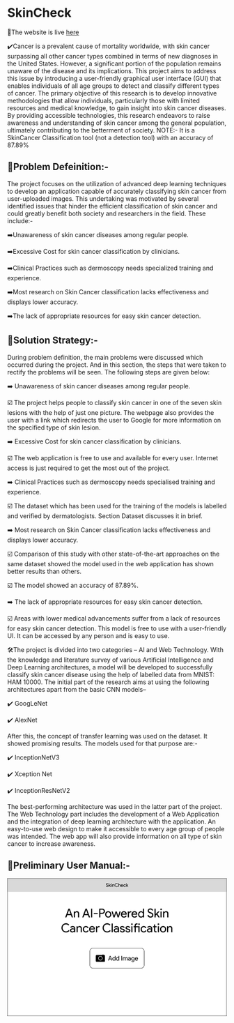 # SkinCheck

🔗The website is live [here](https://skincheck.onrender.com/)

✔️Cancer is a prevalent cause of mortality worldwide, with skin cancer surpassing all other cancer types combined in terms of new diagnoses in the United States. 
However, a significant portion of the population remains unaware of the disease and its implications. This project aims to address this issue by introducing a 
user-friendly graphical user interface (GUI) that enables individuals of all age groups to detect and classify different types of cancer. The primary objective 
of this research is to develop innovative methodologies that allow individuals, particularly those with limited resources and medical knowledge, to gain insight 
into skin cancer diseases. By providing accessible technologies, this research endeavors to raise awareness and understanding of skin cancer among the general
population, ultimately contributing to the betterment of society.
NOTE:- It is a SkinCancer Classification tool (not a detection tool) with an accuracy of 87.89%

## 🔸Problem Defeinition:-
The project focuses on the utilization of advanced deep learning techniques to develop an application capable of accurately classifying 
skin cancer from user-uploaded images. This undertaking was motivated by several identified issues that hinder the efficient classification
of skin cancer and could greatly benefit both society and researchers in the field. These include:- 

➡️Unawareness of skin cancer diseases among regular people. 

➡️Excessive Cost for skin cancer classification by clinicians. 

➡️Clinical Practices such as dermoscopy needs specialized training and experience. 

➡️Most research on Skin Cancer classification lacks effectiveness and displays lower accuracy. 

➡️The lack of appropriate resources for easy skin cancer detection. 


## 🔸Solution Strategy:-
During problem definition, the main problems were discussed which occurred during the project. And in this section, the steps that were 
taken to rectify the problems will be seen. The following steps are given below: 

➡️ Unawareness of skin cancer diseases among regular people. 

   ☑️ The project helps people to classify skin cancer in one of the seven skin 
lesions with the help of just one picture. The webpage also provides the 
user with a link which redirects the user to Google for more information 
on the specified type of skin lesion. 

➡️ Excessive Cost for skin cancer classification by clinicians. 

   ☑️ The web application is free to use and available for every user. Internet 
access is just required to get the most out of the project. 

➡️ Clinical Practices such as dermoscopy needs specialised training and experience. 

   ☑️ The dataset which has been used for the training of the models is labelled 
and verified by dermatologists. Section Dataset discusses it in brief. 

➡️ Most research on Skin Cancer classification lacks effectiveness and displays 
lower accuracy. 

   ☑️ Comparison of this study with other state-of-the-art approaches on the 
same dataset showed the model used in the web application has shown 
better results than others. 

   ☑️ The model showed an accuracy of 87.89%. 

➡️ The lack of appropriate resources for easy skin cancer detection. 

   ☑️ Areas with lower medical advancements suffer from a lack of resources 
for easy skin cancer detection. This model is free to use with a user-friendly UI. It can be accessed by any person and is easy to use. 

🛠️The project is divided into two categories – AI and Web Technology. With the 
knowledge and literature survey of various Artificial Intelligence and Deep Learning 
architectures, a model will be developed to successfully classify skin cancer disease 
using the help of labelled data from MNIST: HAM 10000. The initial part of the 
research aims at using the following architectures apart from the basic CNN models– 

✔️ GoogLeNet 

✔️ AlexNet 

After this, the concept of transfer learning was used on the dataset. It showed promising 
results. The models used for that purpose are:- 

✔️ InceptionNetV3 

✔️ Xception Net 

✔️ InceptionResNetV2 

The best-performing architecture was used in the latter part of the project. The Web 
Technology part includes the development of a Web Application and the integration of 
deep learning architecture with the application. An easy-to-use web design to make it 
accessible to every age group of people was intended. The web app will also provide 
information on all type of skin cancer to increase awareness. 


## 🔸Preliminary User Manual:-

![alt text](https://github.com/utkarsh231/SkinCheck/blob/main/static/images/homepage.png)
